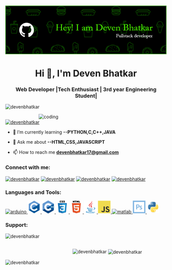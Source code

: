 ![logo](https://github.com/DevenBhatkar/DevenBhatkar/blob/main/github-header-image.png)
<h1 align="center">Hi 👋, I'm Deven Bhatkar</h1>
<h3 align="center">Web Developer |Tech Enthusiast | 3rd year Engineering Student|</h3>

<p align="left"> <img src="https://komarev.com/ghpvc/?username=devenbhatkar&label=Profile%20views&color=0e75b6&style=flat" alt="devenbhatkar" /> </p>
<img align="right" alt="coding" width="400" src="https://camo.githubusercontent.com/8bf6f6d78abc81fcf9c49f10649423e73ea44bc248e83aaae8759d401c829a84/68747470733a2f2f70687973696373677572756b756c2e66696c65732e776f726470726573732e636f6d2f323031392f30322f6368617261637465722d312e676966">
<p align="left"> <a href="https://twitter.com/devenbhatkar" target="blank"><img src="https://img.shields.io/twitter/follow/devenbhatkar?logo=twitter&style=for-the-badge" alt="devenbhatkar" /></a> </p>

- 🌱 I’m currently learning **--PYTHON,C,C++,JAVA**

- 💬 Ask me about **--HTML,CSS,JAVASCRIPT**

- 📫 How to reach me **devenbhatkar17@gmail.com**

<h3 align="left">Connect with me:</h3>
<p align="left">
<a href="https://twitter.com/devenbhatkar" target="blank"><img align="center" src="https://raw.githubusercontent.com/rahuldkjain/github-profile-readme-generator/master/src/images/icons/Social/twitter.svg" alt="devenbhatkar" height="30" width="40" /></a>
<a href="https://linkedin.com/in/devenbhatkar" target="blank"><img align="center" src="https://raw.githubusercontent.com/rahuldkjain/github-profile-readme-generator/master/src/images/icons/Social/linked-in-alt.svg" alt="devenbhatkar" height="30" width="40" /></a>
<a href="https://fb.com/devenbhatkar" target="blank"><img align="center" src="https://raw.githubusercontent.com/rahuldkjain/github-profile-readme-generator/master/src/images/icons/Social/facebook.svg" alt="devenbhatkar" height="30" width="40" /></a>
<a href="https://instagram.com/devenbhatkar" target="blank"><img align="center" src="https://raw.githubusercontent.com/rahuldkjain/github-profile-readme-generator/master/src/images/icons/Social/instagram.svg" alt="devenbhatkar" height="30" width="40" /></a>
</p>

<h3 align="left">Languages and Tools:</h3>
<p align="left"> <a href="https://www.arduino.cc/" target="_blank" rel="noreferrer"> <img src="https://cdn.worldvectorlogo.com/logos/arduino-1.svg" alt="arduino" width="40" height="40"/> </a> <a href="https://www.cprogramming.com/" target="_blank" rel="noreferrer"> <img src="https://raw.githubusercontent.com/devicons/devicon/master/icons/c/c-original.svg" alt="c" width="40" height="40"/> </a> <a href="https://www.w3schools.com/cpp/" target="_blank" rel="noreferrer"> <img src="https://raw.githubusercontent.com/devicons/devicon/master/icons/cplusplus/cplusplus-original.svg" alt="cplusplus" width="40" height="40"/> </a> <a href="https://www.w3schools.com/css/" target="_blank" rel="noreferrer"> <img src="https://raw.githubusercontent.com/devicons/devicon/master/icons/css3/css3-original-wordmark.svg" alt="css3" width="40" height="40"/> </a> <a href="https://www.w3.org/html/" target="_blank" rel="noreferrer"> <img src="https://raw.githubusercontent.com/devicons/devicon/master/icons/html5/html5-original-wordmark.svg" alt="html5" width="40" height="40"/> </a> <a href="https://www.java.com" target="_blank" rel="noreferrer"> <img src="https://raw.githubusercontent.com/devicons/devicon/master/icons/java/java-original.svg" alt="java" width="40" height="40"/> </a> <a href="https://developer.mozilla.org/en-US/docs/Web/JavaScript" target="_blank" rel="noreferrer"> <img src="https://raw.githubusercontent.com/devicons/devicon/master/icons/javascript/javascript-original.svg" alt="javascript" width="40" height="40"/> </a> <a href="https://www.mathworks.com/" target="_blank" rel="noreferrer"> <img src="https://upload.wikimedia.org/wikipedia/commons/2/21/Matlab_Logo.png" alt="matlab" width="40" height="40"/> </a> <a href="https://www.photoshop.com/en" target="_blank" rel="noreferrer"> <img src="https://raw.githubusercontent.com/devicons/devicon/master/icons/photoshop/photoshop-line.svg" alt="photoshop" width="40" height="40"/> </a> <a href="https://www.python.org" target="_blank" rel="noreferrer"> <img src="https://raw.githubusercontent.com/devicons/devicon/master/icons/python/python-original.svg" alt="python" width="40" height="40"/> </a> </p>

<h3 align="left">Support:</h3>
<p><a href="https://www.buymeacoffee.com/devenbhatkar"> <img align="left" src="https://cdn.buymeacoffee.com/buttons/v2/default-yellow.png" height="50" width="210" alt="devenbhatkar" /></a></p><br><br>

<p><img align="left" src="https://github-readme-stats.vercel.app/api/top-langs?username=devenbhatkar&show_icons=true&locale=en&layout=compact" alt="devenbhatkar" /></p>

<p>&nbsp;<img align="center" src="https://github-readme-stats.vercel.app/api?username=devenbhatkar&show_icons=true&locale=en" alt="devenbhatkar" /></p>

<p><img align="center" src="https://github-readme-streak-stats.herokuapp.com/?user=devenbhatkar&" alt="devenbhatkar"/></p>

<!--
**DevenBhatkar/DevenBhatkar** is a ✨ _special_ ✨ repository because its `README.md` (this file) appears on your GitHub profile.

Here are some ideas to get you started:

- 🔭 I’m currently working on ...
- 🌱 I’m currently learning ...
- 👯 I’m looking to collaborate on ...
- 🤔 I’m looking for help with ...
- 💬 Ask me about ...
- 📫 How to reach me: ...
- 😄 Pronouns: ...
- ⚡ Fun fact: ...
-->
